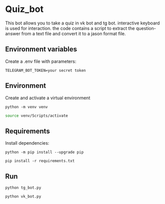 # Quiz_bot

This bot allows you to take a quiz in vk bot and tg bot. interactive keyboard is used for interaction. the code contains a script to     extract the question-answer from a text file and convert it to a jason format file.

## Environment variables
  Create a .env file with parameters:
   ```
   TELEGRAM_BOT_TOKEN=your secret token
   ```

## Environment      
  Сreate and activate a virtual environment
   ```
   python -m venv venv
   ```
   ```bash
   source venv/Scripts/activate
   ```

## Requirements
  Install dependencies:
   ```
   python -m pip install --upgrade pip
   ```
   ```
   pip install -r requirements.txt
   ```

## Run
   ```
   python tg_bot.py
   ```
   ```
   python vk_bot.py
   ```